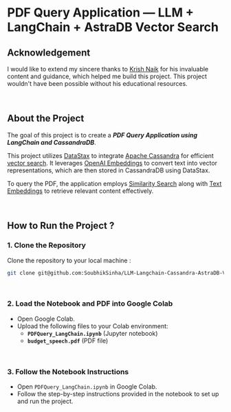 # PDF Query Application — LLM + LangChain + AstraDB Vector Search

## Acknowledgement

I would like to extend my sincere thanks to  [Krish Naik](https://github.com/krishnaik06)  for his invaluable content and guidance, which helped me build this project. This project wouldn't have been possible without his educational resources.

<br>

## About the Project

The goal of this project is to create a _**PDF Query Application using LangChain and CassandraDB**_.

This project utilizes [DataStax](https://www.datastax.com/) to integrate [Apache Cassandra](https://cassandra.apache.org/_/index.html) for efficient [vector search](https://learn.microsoft.com/en-us/azure/search/vector-search-overview). It leverages [OpenAI Embeddings](https://platform.openai.com/docs/guides/embeddings) to convert text into vector representations, which are then stored in CassandraDB using DataStax.

To query the PDF, the application employs [Similarity Search](https://www.pinecone.io/learn/what-is-similarity-search/) along with [Text Embeddings](https://www.datacamp.com/blog/what-is-text-embedding-ai) to retrieve relevant content effectively.

<br>

## How to Run the Project ?

### **1. Clone the Repository**
Clone the repository to your local machine :
```bash
git clone git@github.com:SoubhikSinha/LLM-Langchain-Cassandra-AstraDB-VectorDB.git
```

<br>

### **2. Load the Notebook and PDF into Google Colab**
-   Open Google Colab.
-   Upload the following files to your Colab environment:
    -   **`PDFQuery_LangChain.ipynb`** (Jupyter notebook)
    -   **`budget_speech.pdf`** (PDF file)

<br>

### **3. Follow the Notebook Instructions**
-   Open `PDFQuery_LangChain.ipynb` in Google Colab.
-   Follow the step-by-step instructions provided in the notebook to set up and run the project.
